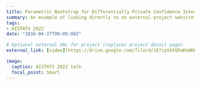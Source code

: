 ```yaml
---
title: Parametric Bootstrap for Differentially Private Confidence Intervals
summary: An example of linking directly to an external project website using `external_link`.
tags:
- AISTATS 2022
date: "2016-04-27T00:00:00Z"

# Optional external URL for project (replaces project detail page).
external_link: [video](https://drive.google.com/file/d/1EfcpShFQFwMxWKKNdfyvO0bBy1sTggYI/view?usp=sharing)

image:
  caption: AISTATS 2022 talk
  focal_point: Smart
---
```

